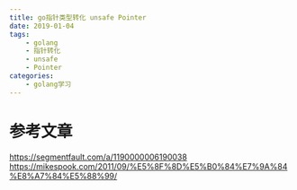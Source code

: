 ```yaml
---
title: go指针类型转化 unsafe Pointer
date: 2019-01-04
tags:
	- golang
	- 指针转化
	- unsafe
	- Pointer
categories:
	- golang学习
---
```

# 参考文章
https://segmentfault.com/a/1190000006190038
https://mikespook.com/2011/09/%E5%8F%8D%E5%B0%84%E7%9A%84%E8%A7%84%E5%88%99/